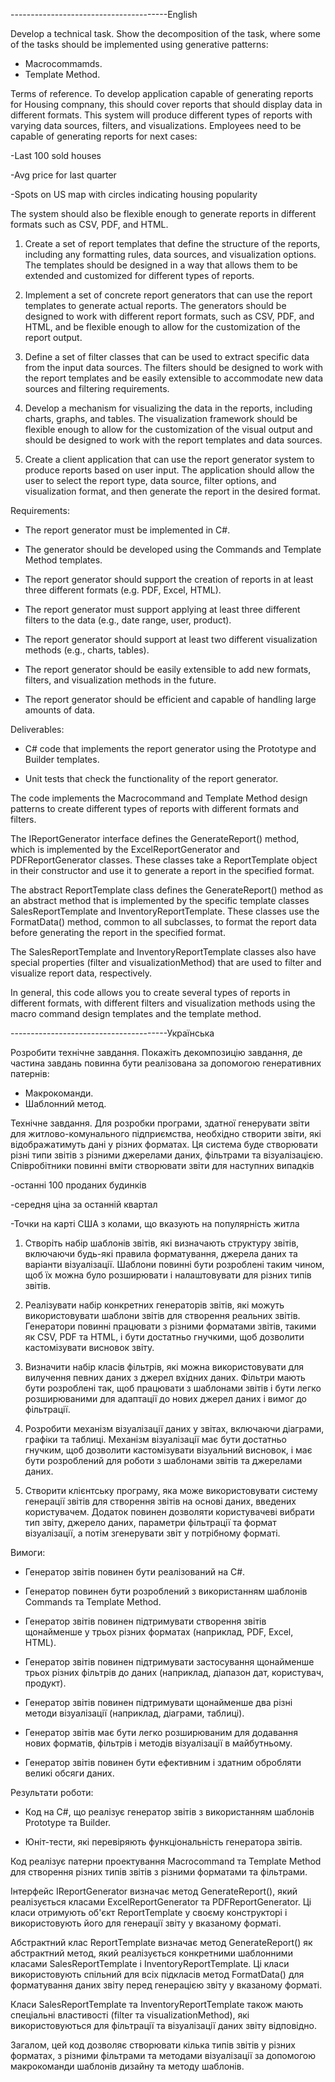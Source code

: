---------------------------------------English

Develop a technical task. Show the decomposition of the task, where some of the tasks should be implemented using generative patterns:
- Macrocommamds. 
- Template Method. 

Terms of reference.
To develop application capable of generating reports for Housing compnany, this should cover reports that should display data in different formats. This system will produce different types of reports with varying data sources, filters, and visualizations. Employees need to be capable of generating reports for next cases:

-Last 100 sold houses

-Avg price for last quarter

-Spots on US map with circles indicating housing popularity

The system should also be flexible enough to generate reports in different formats such as CSV, PDF, and HTML.

1. Create a set of report templates that define the structure of the reports, including any formatting rules, data sources, and visualization options. The templates should be designed in a way that allows them to be extended and customized for different types of reports.

2. Implement a set of concrete report generators that can use the report templates to generate actual reports. The generators should be designed to work with different report formats, such as CSV, PDF, and HTML, and be flexible enough to allow for the customization of the report output.

3. Define a set of filter classes that can be used to extract specific data from the input data sources. The filters should be designed to work with the report templates and be easily extensible to accommodate new data sources and filtering requirements.

4. Develop a mechanism for visualizing the data in the reports, including charts, graphs, and tables. The visualization framework should be flexible enough to allow for the customization of the visual output and should be designed to work with the report templates and data sources.

5. Create a client application that can use the report generator system to produce reports based on user input. The application should allow the user to select the report type, data source, filter options, and visualization format, and then generate the report in the desired format.

Requirements:

- The report generator must be implemented in C#.

- The generator should be developed using the Commands and Template Method templates.

- The report generator should support the creation of reports in at least three different formats (e.g. PDF, Excel, HTML).

- The report generator must support applying at least three different filters to the data (e.g., date range, user, product).

- The report generator should support at least two different visualization methods (e.g., charts, tables).

- The report generator should be easily extensible to add new formats, filters, and visualization methods in the future.

- The report generator should be efficient and capable of handling large amounts of data. 

Deliverables:

- C# code that implements the report generator using the Prototype and Builder templates.

- Unit tests that check the functionality of the report generator.


The code implements the Macrocommand and Template Method design patterns to create different types of reports with different formats and filters.

The IReportGenerator interface defines the GenerateReport() method, which is implemented by the ExcelReportGenerator and PDFReportGenerator classes. These classes take a ReportTemplate object in their constructor and use it to generate a report in the specified format.

The abstract ReportTemplate class defines the GenerateReport() method as an abstract method that is implemented by the specific template classes SalesReportTemplate and InventoryReportTemplate. These classes use the FormatData() method, common to all subclasses, to format the report data before generating the report in the specified format.

The SalesReportTemplate and InventoryReportTemplate classes also have special properties (filter and visualizationMethod) that are used to filter and visualize report data, respectively.

In general, this code allows you to create several types of reports in different formats, with different filters and visualization methods using the macro command design templates and the template method.


---------------------------------------Українська

Розробити технічне завдання. Покажіть декомпозицію завдання, де частина завдань повинна бути реалізована за допомогою генеративних патернів:
- Макрокоманди. 
- Шаблонний метод. 

Технічне завдання.
Для розробки програми, здатної генерувати звіти для житлово-комунального підприємства, необхідно створити звіти, які відображатимуть дані у різних форматах. Ця система буде створювати різні типи звітів з різними джерелами даних, фільтрами та візуалізацією. Співробітники повинні вміти створювати звіти для наступних випадків

-останні 100 проданих будинків

-середня ціна за останній квартал

-Точки на карті США з колами, що вказують на популярність житла

1. Створіть набір шаблонів звітів, які визначають структуру звітів, включаючи будь-які правила форматування, джерела даних та варіанти візуалізації. Шаблони повинні бути розроблені таким чином, щоб їх можна було розширювати і налаштовувати для різних типів звітів.

2. Реалізувати набір конкретних генераторів звітів, які можуть використовувати шаблони звітів для створення реальних звітів. Генератори повинні працювати з різними форматами звітів, такими як CSV, PDF та HTML, і бути достатньо гнучкими, щоб дозволити кастомізувати висновок звіту.

3. Визначити набір класів фільтрів, які можна використовувати для вилучення певних даних з джерел вхідних даних. Фільтри мають бути розроблені так, щоб працювати з шаблонами звітів і бути легко розширюваними для адаптації до нових джерел даних і вимог до фільтрації.

4. Розробити механізм візуалізації даних у звітах, включаючи діаграми, графіки та таблиці. Механізм візуалізації має бути достатньо гнучким, щоб дозволити кастомізувати візуальний висновок, і має бути розроблений для роботи з шаблонами звітів та джерелами даних.

5. Створити клієнтську програму, яка може використовувати систему генерації звітів для створення звітів на основі даних, введених користувачем. Додаток повинен дозволяти користувачеві вибрати тип звіту, джерело даних, параметри фільтрації та формат візуалізації, а потім згенерувати звіт у потрібному форматі.

Вимоги:

- Генератор звітів повинен бути реалізований на C#.

- Генератор повинен бути розроблений з використанням шаблонів Commands та Template Method.

- Генератор звітів повинен підтримувати створення звітів щонайменше у трьох різних форматах (наприклад, PDF, Excel, HTML).

- Генератор звітів повинен підтримувати застосування щонайменше трьох різних фільтрів до даних (наприклад, діапазон дат, користувач, продукт).

- Генератор звітів повинен підтримувати щонайменше два різні методи візуалізації (наприклад, діаграми, таблиці).

- Генератор звітів має бути легко розширюваним для додавання нових форматів, фільтрів і методів візуалізації в майбутньому.

- Генератор звітів повинен бути ефективним і здатним обробляти великі обсяги даних. 

Результати роботи:

- Код на C#, що реалізує генератор звітів з використанням шаблонів Prototype та Builder.

- Юніт-тести, які перевіряють функціональність генератора звітів.


Код реалізує патерни проектування Macrocommand та Template Method для створення різних типів звітів з різними форматами та фільтрами.

Інтерфейс IReportGenerator визначає метод GenerateReport(), який реалізується класами ExcelReportGenerator та PDFReportGenerator. Ці класи отримують об'єкт ReportTemplate у своєму конструкторі і використовують його для генерації звіту у вказаному форматі.

Абстрактний клас ReportTemplate визначає метод GenerateReport() як абстрактний метод, який реалізується конкретними шаблонними класами SalesReportTemplate і InventoryReportTemplate. Ці класи використовують спільний для всіх підкласів метод FormatData() для форматування даних звіту перед генерацією звіту у вказаному форматі.

Класи SalesReportTemplate та InventoryReportTemplate також мають спеціальні властивості (filter та visualizationMethod), які використовуються для фільтрації та візуалізації даних звіту відповідно.

Загалом, цей код дозволяє створювати кілька типів звітів у різних форматах, з різними фільтрами та методами візуалізації за допомогою макрокоманди шаблонів дизайну та методу шаблонів.

